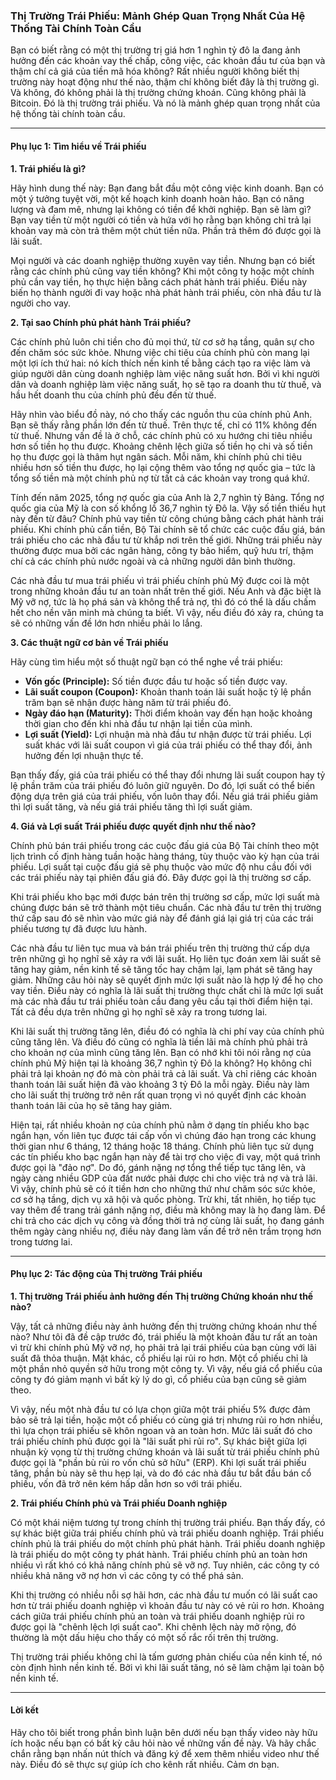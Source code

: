### **Thị Trường Trái Phiếu: Mảnh Ghép Quan Trọng Nhất Của Hệ Thống Tài Chính Toàn Cầu**

Bạn có biết rằng có một thị trường trị giá hơn 1 nghìn tỷ đô la đang ảnh hưởng đến các khoản vay thế chấp, công việc, các khoản đầu tư của bạn và thậm chí cả giá của tiền mã hóa không? Rất nhiều người không biết thị trường này hoạt động như thế nào, thậm chí không biết đây là thị trường gì. Và không, đó không phải là thị trường chứng khoán. Cũng không phải là Bitcoin. Đó là thị trường trái phiếu. Và nó là mảnh ghép quan trọng nhất của hệ thống tài chính toàn cầu.

---

#### **Phụ lục 1: Tìm hiểu về Trái phiếu**

**1. Trái phiếu là gì?**

Hãy hình dung thế này: Bạn đang bắt đầu một công việc kinh doanh. Bạn có một ý tưởng tuyệt vời, một kế hoạch kinh doanh hoàn hảo. Bạn có năng lượng và đam mê, nhưng lại không có tiền để khởi nghiệp. Bạn sẽ làm gì? Bạn vay tiền từ một người có tiền và hứa với họ rằng bạn không chỉ trả lại khoản vay mà còn trả thêm một chút tiền nữa. Phần trả thêm đó được gọi là lãi suất.

Mọi người và các doanh nghiệp thường xuyên vay tiền. Nhưng bạn có biết rằng các chính phủ cũng vay tiền không? Khi một công ty hoặc một chính phủ cần vay tiền, họ thực hiện bằng cách phát hành trái phiếu. Điều này biến họ thành người đi vay hoặc nhà phát hành trái phiếu, còn nhà đầu tư là người cho vay.

**2. Tại sao Chính phủ phát hành Trái phiếu?**

Các chính phủ luôn chi tiền cho đủ mọi thứ, từ cơ sở hạ tầng, quân sự cho đến chăm sóc sức khỏe. Nhưng việc chi tiêu của chính phủ còn mang lại một lợi ích thứ hai: nó kích thích nền kinh tế bằng cách tạo ra việc làm và giúp người dân cùng doanh nghiệp làm việc năng suất hơn. Bởi vì khi người dân và doanh nghiệp làm việc năng suất, họ sẽ tạo ra doanh thu từ thuế, và hầu hết doanh thu của chính phủ đều đến từ thuế.

Hãy nhìn vào biểu đồ này, nó cho thấy các nguồn thu của chính phủ Anh. Bạn sẽ thấy rằng phần lớn đến từ thuế. Trên thực tế, chỉ có 11% không đến từ thuế. Nhưng vấn đề là ở chỗ, các chính phủ có xu hướng chi tiêu nhiều hơn số tiền họ thu được. Khoảng chênh lệch giữa số tiền họ chi và số tiền họ thu được gọi là thâm hụt ngân sách. Mỗi năm, khi chính phủ chi tiêu nhiều hơn số tiền thu được, họ lại cộng thêm vào tổng nợ quốc gia – tức là tổng số tiền mà một chính phủ nợ từ tất cả các khoản vay trong quá khứ.

Tính đến năm 2025, tổng nợ quốc gia của Anh là 2,7 nghìn tỷ Bảng. Tổng nợ quốc gia của Mỹ là con số khổng lồ 36,7 nghìn tỷ Đô la. Vậy số tiền thiếu hụt này đến từ đâu? Chính phủ vay tiền từ công chúng bằng cách phát hành trái phiếu. Khi chính phủ cần tiền, Bộ Tài chính sẽ tổ chức các cuộc đấu giá, bán trái phiếu cho các nhà đầu tư từ khắp nơi trên thế giới. Những trái phiếu này thường được mua bởi các ngân hàng, công ty bảo hiểm, quỹ hưu trí, thậm chí cả các chính phủ nước ngoài và cả những người dân bình thường.

Các nhà đầu tư mua trái phiếu vì trái phiếu chính phủ Mỹ được coi là một trong những khoản đầu tư an toàn nhất trên thế giới. Nếu Anh và đặc biệt là Mỹ vỡ nợ, tức là họ phá sản và không thể trả nợ, thì đó có thể là dấu chấm hết cho nền văn minh mà chúng ta biết. Vì vậy, nếu điều đó xảy ra, chúng ta sẽ có những vấn đề lớn hơn nhiều phải lo lắng.

**3. Các thuật ngữ cơ bản về Trái phiếu**

Hãy cùng tìm hiểu một số thuật ngữ bạn có thể nghe về trái phiếu:

- **Vốn gốc (Principle):** Số tiền được đầu tư hoặc số tiền được vay.
- **Lãi suất coupon (Coupon):** Khoản thanh toán lãi suất hoặc tỷ lệ phần trăm bạn sẽ nhận được hàng năm từ trái phiếu đó.
- **Ngày đáo hạn (Maturity):** Thời điểm khoản vay đến hạn hoặc khoảng thời gian cho đến khi nhà đầu tư nhận lại tiền của mình.
- **Lợi suất (Yield):** Lợi nhuận mà nhà đầu tư nhận được từ trái phiếu. Lợi suất khác với lãi suất coupon vì giá của trái phiếu có thể thay đổi, ảnh hưởng đến lợi nhuận thực tế.

Bạn thấy đấy, giá của trái phiếu có thể thay đổi nhưng lãi suất coupon hay tỷ lệ phần trăm của trái phiếu đó luôn giữ nguyên. Do đó, lợi suất có thể biến động dựa trên giá của trái phiếu, vốn luôn thay đổi. Nếu giá trái phiếu giảm thì lợi suất tăng, và nếu giá trái phiếu tăng thì lợi suất giảm.

**4. Giá và Lợi suất Trái phiếu được quyết định như thế nào?**

Chính phủ bán trái phiếu trong các cuộc đấu giá của Bộ Tài chính theo một lịch trình cố định hàng tuần hoặc hàng tháng, tùy thuộc vào kỳ hạn của trái phiếu. Lợi suất tại cuộc đấu giá sẽ phụ thuộc vào mức độ nhu cầu đối với các trái phiếu này tại phiên đấu giá đó. Đây được gọi là thị trường sơ cấp.

Khi trái phiếu kho bạc mới được bán trên thị trường sơ cấp, mức lợi suất mà chúng được bán sẽ trở thành một tiêu chuẩn. Các nhà đầu tư trên thị trường thứ cấp sau đó sẽ nhìn vào mức giá này để đánh giá lại giá trị của các trái phiếu tương tự đã được lưu hành.

Các nhà đầu tư liên tục mua và bán trái phiếu trên thị trường thứ cấp dựa trên những gì họ nghĩ sẽ xảy ra với lãi suất. Họ liên tục đoán xem lãi suất sẽ tăng hay giảm, nền kinh tế sẽ tăng tốc hay chậm lại, lạm phát sẽ tăng hay giảm. Những câu hỏi này sẽ quyết định mức lợi suất nào là hợp lý để họ cho vay tiền. Điều này có nghĩa là lãi suất thị trường thực chất chỉ là mức lợi suất mà các nhà đầu tư trái phiếu toàn cầu đang yêu cầu tại thời điểm hiện tại. Tất cả đều dựa trên những gì họ nghĩ sẽ xảy ra trong tương lai.

Khi lãi suất thị trường tăng lên, điều đó có nghĩa là chi phí vay của chính phủ cũng tăng lên. Và điều đó cũng có nghĩa là tiền lãi mà chính phủ phải trả cho khoản nợ của mình cũng tăng lên. Bạn có nhớ khi tôi nói rằng nợ của chính phủ Mỹ hiện tại là khoảng 36,7 nghìn tỷ Đô la không? Họ không chỉ phải trả lại khoản nợ đó mà còn phải trả cả lãi suất. Và chỉ riêng các khoản thanh toán lãi suất hiện đã vào khoảng 3 tỷ Đô la mỗi ngày. Điều này làm cho lãi suất thị trường trở nên rất quan trọng vì nó quyết định các khoản thanh toán lãi của họ sẽ tăng hay giảm.

Hiện tại, rất nhiều khoản nợ của chính phủ nằm ở dạng tín phiếu kho bạc ngắn hạn, vốn liên tục được tái cấp vốn vì chúng đáo hạn trong các khung thời gian như 6 tháng, 12 tháng hoặc 18 tháng. Chính phủ liên tục sử dụng các tín phiếu kho bạc ngắn hạn này để tài trợ cho việc đi vay, một quá trình được gọi là "đảo nợ". Do đó, gánh nặng nợ tổng thể tiếp tục tăng lên, và ngày càng nhiều GDP của đất nước phải được chi cho việc trả nợ và trả lãi. Vì vậy, chính phủ sẽ có ít tiền hơn cho những thứ như chăm sóc sức khỏe, cơ sở hạ tầng, dịch vụ xã hội và quốc phòng. Trừ khi, tất nhiên, họ tiếp tục vay thêm để trang trải gánh nặng nợ, điều mà không may là họ đang làm. Để chi trả cho các dịch vụ công và đồng thời trả nợ cùng lãi suất, họ đang gánh thêm ngày càng nhiều nợ, điều này đang làm vấn đề trở nên trầm trọng hơn trong tương lai.

---

#### **Phụ lục 2: Tác động của Thị trường Trái phiếu**

**1. Thị trường Trái phiếu ảnh hưởng đến Thị trường Chứng khoán như thế nào?**

Vậy, tất cả những điều này ảnh hưởng đến thị trường chứng khoán như thế nào? Như tôi đã đề cập trước đó, trái phiếu là một khoản đầu tư rất an toàn vì trừ khi chính phủ Mỹ vỡ nợ, họ phải trả lại trái phiếu của bạn cùng với lãi suất đã thỏa thuận. Mặt khác, cổ phiếu lại rủi ro hơn. Một cổ phiếu chỉ là một phần nhỏ quyền sở hữu trong một công ty. Vì vậy, nếu giá cổ phiếu của công ty đó giảm mạnh vì bất kỳ lý do gì, cổ phiếu của bạn cũng sẽ giảm theo.

Vì vậy, nếu một nhà đầu tư có lựa chọn giữa một trái phiếu 5% được đảm bảo sẽ trả lại tiền, hoặc một cổ phiếu có cùng giá trị nhưng rủi ro hơn nhiều, thì lựa chọn trái phiếu sẽ khôn ngoan và an toàn hơn. Mức lãi suất đó cho trái phiếu chính phủ được gọi là "lãi suất phi rủi ro". Sự khác biệt giữa lợi nhuận kỳ vọng từ thị trường chứng khoán và lãi suất từ trái phiếu chính phủ được gọi là "phần bù rủi ro vốn chủ sở hữu" (ERP). Khi lợi suất trái phiếu tăng, phần bù này sẽ thu hẹp lại, và do đó các nhà đầu tư bắt đầu bán cổ phiếu, vốn đã trở nên kém hấp dẫn hơn so với trái phiếu.

**2. Trái phiếu Chính phủ và Trái phiếu Doanh nghiệp**

Có một khái niệm tương tự trong chính thị trường trái phiếu. Bạn thấy đấy, có sự khác biệt giữa trái phiếu chính phủ và trái phiếu doanh nghiệp. Trái phiếu chính phủ là trái phiếu do một chính phủ phát hành. Trái phiếu doanh nghiệp là trái phiếu do một công ty phát hành. Trái phiếu chính phủ an toàn hơn nhiều vì rất khó có khả năng chính phủ sẽ vỡ nợ. Tuy nhiên, các công ty có nhiều khả năng vỡ nợ hơn vì các công ty có thể phá sản.

Khi thị trường có nhiều nỗi sợ hãi hơn, các nhà đầu tư muốn có lãi suất cao hơn từ trái phiếu doanh nghiệp vì khoản đầu tư này có vẻ rủi ro hơn. Khoảng cách giữa trái phiếu chính phủ an toàn và trái phiếu doanh nghiệp rủi ro được gọi là "chênh lệch lợi suất cao". Khi chênh lệch này mở rộng, đó thường là một dấu hiệu cho thấy có một số rắc rối trên thị trường.

Thị trường trái phiếu không chỉ là tấm gương phản chiếu của nền kinh tế, nó còn định hình nền kinh tế. Bởi vì khi lãi suất tăng, nó sẽ làm chậm lại toàn bộ nền kinh tế.

---

#### **Lời kết**

Hãy cho tôi biết trong phần bình luận bên dưới nếu bạn thấy video này hữu ích hoặc nếu bạn có bất kỳ câu hỏi nào về những vấn đề này. Và hãy chắc chắn rằng bạn nhấn nút thích và đăng ký để xem thêm nhiều video như thế này. Điều đó sẽ thực sự giúp ích cho kênh rất nhiều. Cảm ơn bạn.
